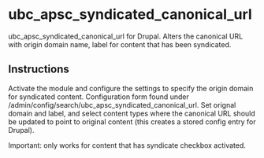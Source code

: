 ubc_apsc_syndicated_canonical_url
===========

ubc_apsc_syndicated_canonical_url for Drupal. Alters the canonical URL with origin domain name, label for content that has been syndicated.

Instructions
------------

Activate the module and configure the settings to specify the origin domain for syndicated content.
Configuration form found under /admin/config/search/ubc_apsc_syndicated_canonical_url.
Set orignal domain and label, and select content types where the canonical URL should be updated to point to original content (this creates a stored config entry for Drupal).

Important: only works for content that has syndicate checkbox activated.